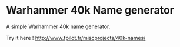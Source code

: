 # Warhammer 40k Name generator

A simple Warhammer 40k name generator.

Try it here ! http://www.fpilot.fr/miscprojects/40k-names/

